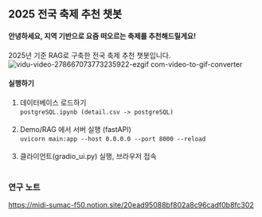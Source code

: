 ## 2025 전국 축제 추천 챗봇

#### 안녕하세요, 지역 기반으로 요즘 떠오르는 축제를 추천해드릴게요!
2025년 기준 RAG로 구축한 전국 축제 추천 챗봇입니다.
![vidu-video-278667073773235922-ezgif com-video-to-gif-converter](https://github.com/user-attachments/assets/96d2fc85-5ce5-4001-bc5a-f162695c4a05)

#### 실행하기 
1. 데이터베이스 로드하기 </br>
```postgreSQL.ipynb (detail.csv -> postgreSQL)```</br></br>
2. Demo/RAG 에서 서버 실행 (fastAPI)</br>
```uvicorn main:app --host 0.0.0.0 --port 8000 --reload```</br></br>
3. 클라이언트(gradio_ui.py) 실행, 브라우저 접속</br></br>

### 연구 노트
https://midi-sumac-f50.notion.site/20ead95088bf802a8c96cadf0b8fc302

